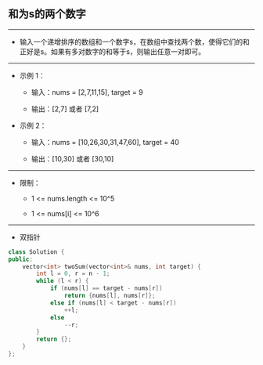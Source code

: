 ## 和为s的两个数字

--------------------

- 输入一个递增排序的数组和一个数字s，在数组中查找两个数，使得它们的和正好是s。如果有多对数字的和等于s，则输出任意一对即可。

--------------------

- 示例 1：

    - 输入：nums = [2,7,11,15], target = 9

    - 输出：[2,7] 或者 [7,2]

- 示例 2：

    - 输入：nums = [10,26,30,31,47,60], target = 40

    - 输出：[10,30] 或者 [30,10]

--------------------

- 限制：

    - 1 <= nums.length <= 10^5
    
    - 1 <= nums[i] <= 10^6

--------------------

- 双指针

```cpp
class Solution {
public:
    vector<int> twoSum(vector<int>& nums, int target) {
        int l = 0, r = n - 1;
        while (l < r) {
            if (nums[l] == target - nums[r])
                return {nums[l], nums[r]};
            else if (nums[l] < target - nums[r])
                ++l;
            else 
                --r;
        }
        return {};
    }
};
```